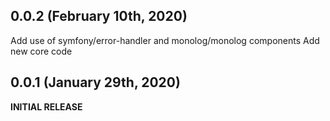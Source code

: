 ## 0.0.2 (February 10th, 2020)
Add use of symfony/error-handler and monolog/monolog components
Add new core code

## 0.0.1 (January 29th, 2020)
**INITIAL RELEASE**
